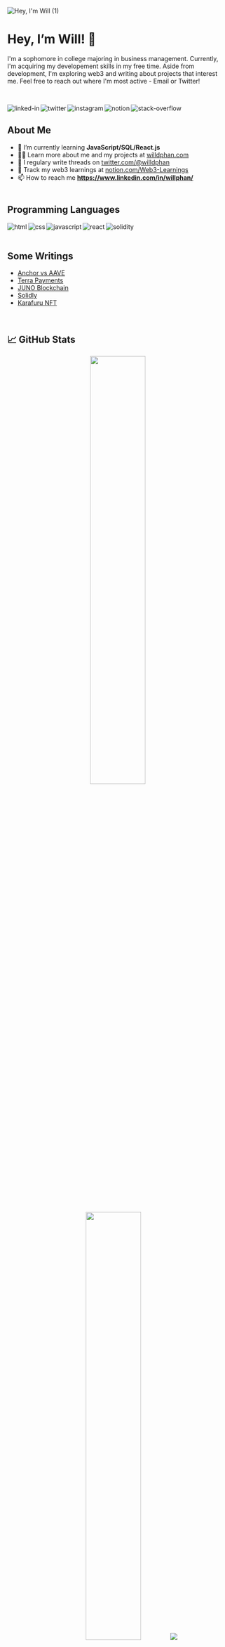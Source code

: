 <p align="center">

![Hey, I'm Will (1)](https://user-images.githubusercontent.com/95723185/164299368-9a2997fa-2946-4dfe-94a9-740b0b2af378.png)
<h1 align="left">Hey, I’m Will! 👋 </h1>
<p align="left">I'm a sophomore in college majoring in business management. Currently, I'm acquiring my developement skills in my free time. Aside from development, I'm exploring web3 and writing about projects that interest me. Feel free to reach out where I'm most active - Email or Twitter!</p>

<br>

[<img align="left" alt="linked-in" src="https://img.shields.io/badge/linkedin-%230077B5.svg?&style=for-the-badge&logo=linkedin&logoColor=white" />](https://www.linkedin.com/in/willphan/)
[<img align="left" alt="twitter" src="https://img.shields.io/badge/twitter-%231DA1F2.svg?&style=for-the-badge&logo=twitter&logoColor=white" />](https://twitter.com/willdphan)
[<img align="left" alt="instagram" src="https://img.shields.io/badge/Instagram-%3658A1F2.svg?&style=for-the-badge&logo=instagram&logoColor=white" />](https://www.instagram.com/wdphan/)
[<img align="left" alt="notion" src="https://img.shields.io/badge/notion-%231877F2.svg?&style=for-the-badge&logo=notion&logoColor=white" />](https://frost-sloop-bbc.notion.site/William-Phan-1ed95d22d6bf410db8c8f47179a2bf9c)
[<img align="left" alt="stack-overflow" src="https://img.shields.io/badge/stack%20overflow-FE7A16?logo=stack-overflow&logoColor=white&style=for-the-badge" />](https://stackoverflow.com/)

<br>

## About Me
<!-- LIST-ABOUT-ME:START -->
<p align="left">  </p>

- 🌱 I’m currently learning **JavaScript/SQL/React.js**<br>
- 👨‍💻 Learn more about me and my projects at [willdphan.com](https://frost-sloop-bbc.notion.site/William-Phan-1ed95d22d6bf410db8c8f47179a2bf9c)<br>
- 📝 I regulary write threads on [twitter.com/@willdphan](https://twitter.com/willdphan)<br>
- 💠 Track my web3 learnings at [notion.com/Web3-Learnings](https://frost-sloop-bbc.notion.site/Web3-Learnings-54d10d04cee848e082cae8a62e7be8e2)<br>
- 📫 How to reach me **https://www.linkedin.com/in/willphan/**
<br><br>

## Programming Languages
<!-- LANGUAGES-ICONS:START -->
<img align="left" alt="html" src="https://img.shields.io/badge/html%20-%2343853D.svg?&style=for-the-badge&logo=html&logoColor=white" />
<img align="left" alt="css" src="https://img.shields.io/badge/css-%23316192.svg?&style=for-the-badge&logo=css&logoColor=white" />
<img align="left" alt="javascript" src="https://img.shields.io/badge/javascript%20-%23232F3E?logo=javascript&logoColor=white&style=for-the-badge" />
<img align="left" alt="react" src="https://img.shields.io/badge/react%20-%2320232a.svg?&style=for-the-badge&logo=react&logoColor=%2361DAFB" />
<img align="left" alt="solidity" src="https://img.shields.io/badge/solidity-3DDC84?logo=solidity&logoColor=white&style=for-the-badge" />
<br><br>

## Some Writings
<!-- BLOG-POST-LIST:START -->
- [Anchor vs AAVE](https://twitter.com/willdphan/status/1506736287809744900?s=20&t=IDlymw2ZuekM0tGZxkz1jQ)
- [Terra Payments](https://twitter.com/willdphan/status/1504567083027337223?s=20&t=IDlymw2ZuekM0tGZxkz1jQ)
- [JUNO Blockchain](https://twitter.com/willdphan/status/1498017486150803467?s=20&t=qX8_4WMpp1NUySJKzD4AgA)
- [Solidly](https://twitter.com/willdphan/status/1499130891951616001?s=20&t=mk_1le_5iF2Kg3ufdx25Rw)
- [Karafuru NFT](https://twitter.com/willdphan/status/1495893360426594314?s=20&t=qX8_4WMpp1NUySJKzD4AgA)
<br>

## 📈 GitHub Stats
<!-- GIHUB-STATS:START -->
<p align="center">
  <img height="50%" width="auto" src ="https://github-readme-stats.vercel.app/api?username=wdphan&show_icons=true&count_private=true&theme=jolly&hide_border=true&hide=issues,contribs&bg_color=00000000">
  <img height="50%" width="auto" src ="https://github-readme-stats.vercel.app/api/top-langs/?username=wdphan&layout=compact&hide_border=true&theme=jolly&bg_color=00000000&langs_count=6&hide=jupyter%20notebook,tex,css,php">
  <img src ="https://github-readme-streak-stats.herokuapp.com?user=wdphan&theme=jolly&hide_border=true&background=00000000">
